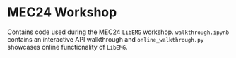 # MEC24 Workshop

Contains code used during the MEC24 `LibEMG` workshop. `walkthrough.ipynb` contains an interactive API walkthrough and `online_walkthrough.py` showcases online functionality of `LibEMG`.
